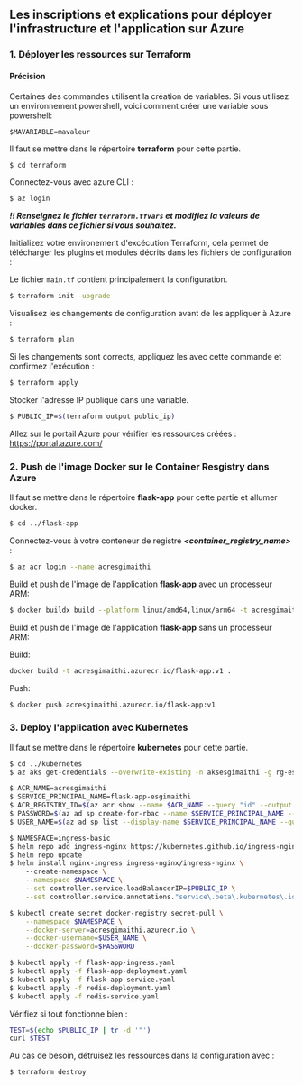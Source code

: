 

## Les inscriptions et explications pour déployer l'infrastructure et l'application sur Azure

### 1. Déployer les ressources sur Terraform

#### Précision

Certaines des commandes utilisent la création de variables. Si vous utilisez un environnement powershell,
voici comment créer une variable sous powershell:

```shell
$MAVARIABLE=mavaleur
```


Il faut se mettre dans le répertoire **terraform** pour cette partie.

```bash
$ cd terraform
```

Connectez-vous avec azure CLI :
```bash
$ az login
```

***!! Renseignez le fichier `terraform.tfvars` et modifiez la valeurs de variables dans ce fichier si vous souhaitez.***

Initializez votre environement d'excécution Terraform, cela permet de télécharger les plugins et modules décrits dans les fichiers de configuration :

Le fichier `main.tf` contient principalement la configuration.
```bash
$ terraform init -upgrade
```

Visualisez les changements de configuration avant de les appliquer à Azure :
```bash
$ terraform plan
```

Si les changements sont corrects, appliquez les avec cette commande et confirmez l'exécution :
```bash
$ terraform apply
```
Stocker l'adresse IP publique dans une variable.
```bash
$ PUBLIC_IP=$(terraform output public_ip)
```

Allez sur le portail Azure pour vérifier les ressources créées : <a>
https://portal.azure.com/
</a>

### 2. Push de l'image Docker sur le Container Resgistry dans Azure

Il faut se mettre dans le répertoire **flask-app** pour cette partie et allumer docker.
```bash
$ cd ../flask-app
```

Connectez-vous à votre conteneur de registre ***<container_registry_name>*** :
```bash
$ az acr login --name acresgimaithi
```

Build et push de l'image de l'application **flask-app** avec un processeur ARM:
```bash
$ docker buildx build --platform linux/amd64,linux/arm64 -t acresgimaithi.azurecr.io/flask-app:v1 --push .
```

Build et push de l'image de l'application **flask-app** sans un processeur ARM:

Build:
```bash
docker build -t acresgimaithi.azurecr.io/flask-app:v1 .
```

Push:
```bash
$ docker push acresgimaithi.azurecr.io/flask-app:v1 
```

### 3. Deploy l'application avec Kubernetes

Il faut se mettre dans le répertoire **kubernetes** pour cette partie.
```bash
$ cd ../kubernetes
$ az aks get-credentials --overwrite-existing -n aksesgimaithi -g rg-esgi-maithi

$ ACR_NAME=acresgimaithi
$ SERVICE_PRINCIPAL_NAME=flask-app-esgimaithi
$ ACR_REGISTRY_ID=$(az acr show --name $ACR_NAME --query "id" --output tsv)
$ PASSWORD=$(az ad sp create-for-rbac --name $SERVICE_PRINCIPAL_NAME --scopes $ACR_REGISTRY_ID --role acrpull --query "password" --output tsv)
$ USER_NAME=$(az ad sp list --display-name $SERVICE_PRINCIPAL_NAME --query "[].appId" --output tsv)

$ NAMESPACE=ingress-basic
$ helm repo add ingress-nginx https://kubernetes.github.io/ingress-nginx
$ helm repo update
$ helm install nginx-ingress ingress-nginx/ingress-nginx \   
    --create-namespace \
    --namespace $NAMESPACE \
    --set controller.service.loadBalancerIP=$PUBLIC_IP \
    --set controller.service.annotations."service\.beta\.kubernetes\.io/azure-load-balancer-health-probe-request-path"="/healthz"

$ kubectl create secret docker-registry secret-pull \
    --namespace $NAMESPACE \
    --docker-server=acresgimaithi.azurecr.io \
    --docker-username=$USER_NAME \
    --docker-password=$PASSWORD

$ kubectl apply -f flask-app-ingress.yaml
$ kubectl apply -f flask-app-deployment.yaml
$ kubectl apply -f flask-app-service.yaml
$ kubectl apply -f redis-deployment.yaml
$ kubectl apply -f redis-service.yaml
```
Vérifiez si tout fonctionne bien :
```bash
TEST=$(echo $PUBLIC_IP | tr -d '"')
curl $TEST
```

Au cas de besoin, détruisez les ressources dans la configuration avec :
```bash
$ terraform destroy
```



